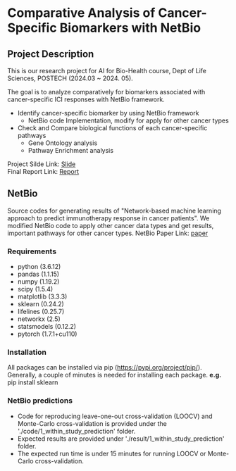 # Comparative Analysis of Cancer-Specific Biomarkers with NetBio
## Project Description
This is our research project for AI for Bio-Health course, Dept of Life Sciences, POSTECH (2024.03 ~ 2024. 05).   

The goal is to analyze comparatively for biomarkers associated with cancer-specific ICI responses with NetBio framework.
+ Identify cancer-specific biomarker by using NetBio framework
  + NetBio code Implementation, modify for apply for other cancer types
+ Check and Compare biological functions of each cancer-specific pathways
  + Gene Ontology analysis 
  + Pathway Enrichment analysis

Project Silde Link: [Slide](https://docs.google.com/presentation/d/1ytQNVHQPi-oq5dnYlmXozXr5shAuIJ8TXj7mwpdYy1U/edit?usp=sharing)  
Final Report Link: [Report](https://drive.google.com/file/d/1hkF630qSOZRQJzC15KiCEGvkhQawDVUG/view?usp=sharing)
  


## NetBio
Source codes for generating results of "Network-based machine learning approach to predict immunotherapy response in cancer patients". 
We modified NetBio code to apply other cancer data types and get results, important pathways for other cancer types. 
NetBio Paper Link: [paper](https://www.ncbi.nlm.nih.gov/pmc/articles/PMC9240063/)

### Requirements
- python (3.6.12)
- pandas (1.1.15)
- numpy (1.19.2)
- scipy (1.5.4)
- matplotlib (3.3.3)
- sklearn (0.24.2)
- lifelines (0.25.7)
- networkx (2.5)
- statsmodels (0.12.2)
- pytorch (1.7.1+cu110)

### Installation
All packages can be installed via pip (https://pypi.org/project/pip/). Generally, a couple of minutes is needed for installing each package.
**e.g.** pip install sklearn

### NetBio predictions
- Code for reproducing leave-one-out cross-validation (LOOCV) and Monte-Carlo cross-validation is provided under the './code/1_within_study_prediction' folder.
- Expected results are provided under './result/1_within_study_prediction' folder.
- The expected run time is under 15 minutes for running LOOCV or Monte-Carlo cross-validation.

